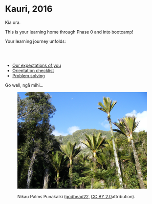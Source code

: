 # Kauri, 2016

Kia ora.

This is your learning home through Phase 0 and into bootcamp!

Your learning journey unfolds:

<!--- [Sprint 9 overview](/sprints/9-overview) :balloon:-->
<!--- [Sprint 8 overview](/sprints/8-overview) :cherry_blossom:-->
<!--- [Sprint 7 overview](/sprints/7-overview) :sunflower:-->
<!--- [Sprint 6 overview](/sprints/6-overview) :honeybee:-->
<!--- [Sprint 5 overview](/sprints/5-overview) :sunflower:-->
<!--- [Sprint 4 overview](/sprints/4-overview) :zap:-->
<!--- [Sprint 3 overview](/sprints/3-overview) :sunny: -->
<!--- [Sprint 2 overview](/sprints/2-overview) :tada: -->
<!--- [Sprint 1 overview](/sprints/1-overview) :seedling: -->
<br><br>
- [Our expectations of you](https://github.com/dev-academy-programme/orientation/tree/master/1-expectations)
- [Orientation checklist](https://github.com/dev-academy-programme/orientation)
- [Problem solving](https://github.com/dev-academy-programme/curriculum/blob/master/concepts/problem-solving/README.md)

Go well, ngā mihi...

<figure>
  <img src="nikau.jpg" alt="Nikau Palms Punakaiki"><br>
  <figcaption>
    <p>Nikau Palms Punakaiki (<a href="https://www.flickr.com/photos/28628344@N02/">godhead22</a>, <a href="https://creativecommons.org/licenses/by/2.0/">CC BY 2.0</a>attribution).</p>
  </figcaption>
</figure>

